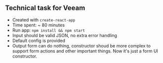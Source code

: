 ## Technical task for Veeam

* Created with `create-react-app`
* Time spent: ~ 80 minutes
* Run app: `npm install && npm start`
* Input should be valid JSON, no extra error handling
* Default config is provided
* Output form can do nothing, constructor shoud be more complex to support form actions and other important things. Now it's just a form UI constructor.